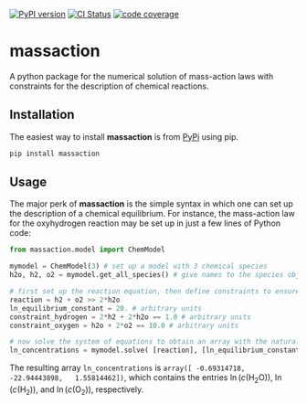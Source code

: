 [![PyPI version](https://badge.fury.io/py/massaction.svg)](https://badge.fury.io/py/massaction)
[![CI Status](https://github.com/adrianusler/massaction/actions/workflows/test.yml/badge.svg)](https://github.com/adrianusler/massaction/actions/workflows/test.yml)
[![code coverage](https://img.shields.io/codecov/c/gh/adrianusler/massaction)](https://codecov.io/gh/adrianusler/massaction)

# massaction
A python package for the numerical solution of mass-action laws with constraints for the description of chemical reactions.

## Installation
The easiest way to install **massaction** is from [PyPi](https://pypi.org/project/massaction/) using pip.
```bash
pip install massaction
```

## Usage
The major perk of **massaction** is the simple syntax in which one can set up the description of a chemical equilibrium. For instance, the mass-action law for the oxyhydrogen reaction may be set up in just a few lines of Python code:
```python
from massaction.model import ChemModel

mymodel = ChemModel(3) # set up a model with 3 chemical species
h2o, h2, o2 = mymodel.get_all_species() # give names to the species objects

# first set up the reaction equation, then define constraints to ensure atom balance
reaction = h2 + o2 >> 2*h2o
ln_equilibrium_constant = 20. # arbitrary units
constraint_hydrogen = 2*h2 + 2*h2o == 1.0 # arbitrary units
constraint_oxygen = h2o + 2*o2 == 10.0 # arbitrary units

# now solve the system of equations to obtain an array with the natural logarithm of the concentrations
ln_concentrations = mymodel.solve( [reaction], [ln_equilibrium_constant], [constraint_hydrogen, constraint_oxygen] )
```
The resulting array `ln_concentrations` is `array([ -0.69314718, -22.94443898,   1.55814462])`, which contains the entries $\ln\left(c(\mathrm{H_2O})\right)$, $\ln\left(c(\mathrm{H_2})\right)$, and $\ln\left(c(\mathrm{O_2})\right)$, respectively.
